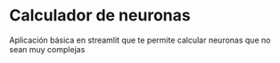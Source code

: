 # Calculador de neuronas

Aplicación básica en streamlit que te permite calcular neuronas que no sean muy complejas
